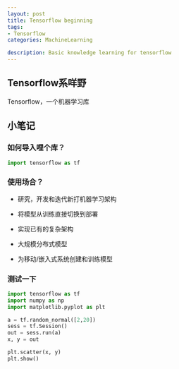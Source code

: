 ```yaml
---
layout: post
title: Tensorflow beginning
tags:
- Tensorflow
categories: MachineLearning

description: Basic knowledge learning for tensorflow
---
```

## Tensorflow系咩野
Tensorflow，一个机器学习库

## 小笔记
### 如何导入哩个库？

```python
import tensorflow as tf
```

### 使用场合？

- 研究，开发和迭代新打机器学习架构

- 将模型从训练直接切换到部署

- 实现已有的复杂架构

- 大规模分布式模型

- 为移动/嵌入式系统创建和训练模型

### 测试一下

```python
import tensorflow as tf
import numpy as np
import matplotlib.pyplot as plt

a = tf.random_normal([2,20])
sess = tf.Session()
out = sess.run(a)
x, y = out

plt.scatter(x, y)
plt.show()
```





